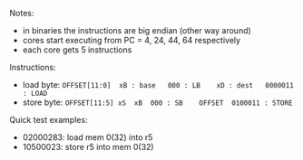 Notes:
- in binaries the instructions are big endian (other way around)
- cores start executing from PC = 4, 24, 44, 64 respectively
- each core gets 5 instructions

Instructions:

* load byte: `OFFSET[11:0]	xB : base	000 : LB	xD : dest	0000011 : LOAD`
* store byte: `OFFSET[11:5]	xS	xB	000 : SB	OFFSET	0100011 : STORE`

Quick test examples:
- 02000283: load mem 0(32) into r5
- 10500023: store r5 into mem 0(32) 
